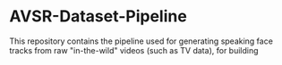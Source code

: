 # AVSR-Dataset-Pipeline
This repository contains the pipeline used for generating speaking face tracks from raw "in-the-wild" videos (such as TV data), for building 
